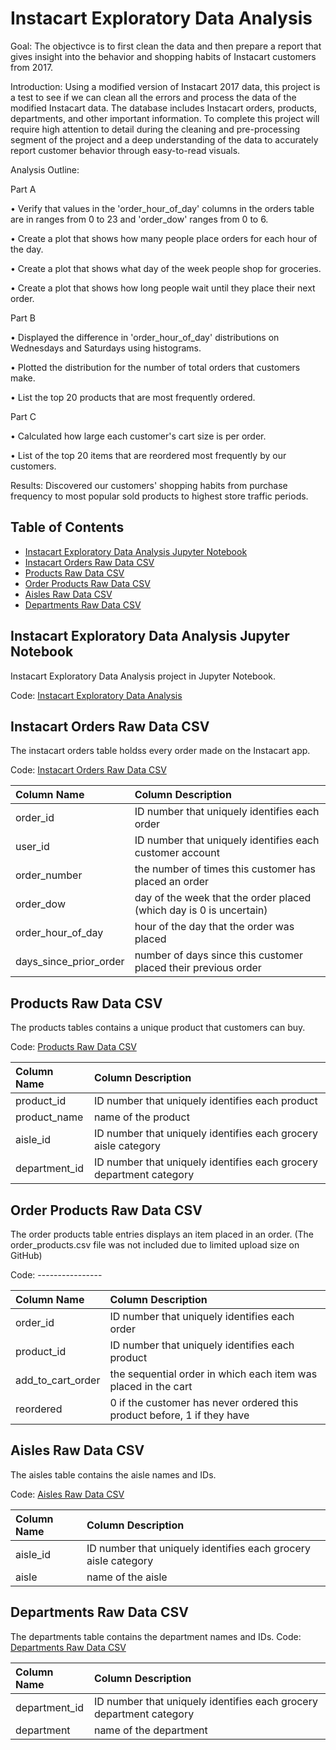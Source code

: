 # Instacart Exploratory Data Analysis

Goal: The objectivce is to  first clean the data and then prepare a report that gives insight into the behavior and shopping habits of Instacart customers from 2017.

Introduction: Using a modified version of Instacart 2017 data, this project is a test to see if we can clean all the errors and process the data of the modified Instacart data. The database includes Instacart orders, products, departments, and other important information. To complete this project will require high attention to detail during the cleaning and pre-processing segment of the project and a deep understanding of the data to accurately report customer behavior through easy-to-read visuals.

Analysis Outline: 

Part A

• Verify that values in the 'order_hour_of_day' columns in the orders table are in ranges from 0 to 23 and 'order_dow' ranges from 0 to 6.

• Create a plot that shows how many people place orders for each hour of the day.

• Create a plot that shows what day of the week people shop for groceries.

• Create a plot that shows how long people wait until they place their next order.

Part B

• Displayed the difference in 'order_hour_of_day' distributions on Wednesdays and Saturdays using histograms.

• Plotted the distribution for the number of total orders that customers make.

• List the top 20 products that are most frequently ordered.

Part C

• Calculated how large each customer's cart size is per order.

• List of the top 20 items that are reordered most frequently by our customers.

Results: Discovered our customers' shopping habits from purchase frequency to most popular sold products to highest store traffic periods.

## Table of Contents
- [Instacart Exploratory Data Analysis Jupyter Notebook](#instacart-exploratory-data-analysis-jupyter-notebook)
- [Instacart Orders Raw Data CSV](#instacart-orders-raw-data-csv)
- [Products Raw Data CSV](#products-raw-data-csv)
- [Order Products Raw Data CSV](#order=products-raw-data-csv)
- [Aisles Raw Data CSV](#aisles-raw-data-csv)
- [Departments Raw Data CSV](#departments-raw-data-csv)

<a name="headers"/>


## Instacart Exploratory Data Analysis Jupyter Notebook
Instacart Exploratory Data Analysis project in Jupyter Notebook.

Code: [Instacart Exploratory Data Analysis](https://github.com/jasondo-da/tripleten_project_portfolio/blob/main/Sprint%207%20-%20insta_project/insta_cart_eda.ipynb)


## Instacart Orders Raw Data CSV
The instacart orders table holdss every order made on the Instacart app.

Code: [Instacart Orders Raw Data CSV](https://github.com/jasondo-da/tripleten_project_portfolio/blob/main/Sprint%207%20-%20insta_project/instacart_orders.csv)

| Column Name | Column Description |
| :------------- | :------------ |
| order_id | ID number that uniquely identifies each order |
| user_id | ID number that uniquely identifies each customer account |
| order_number | the number of times this customer has placed an order |
| order_dow | day of the week that the order placed (which day is 0 is uncertain) |
| order_hour_of_day | hour of the day that the order was placed |
| days_since_prior_order | number of days since this customer placed their previous order |


## Products Raw Data CSV
The products tables contains a unique product that customers can buy.

Code: [Products Raw Data CSV](https://github.com/jasondo-da/tripleten_project_portfolio/blob/main/Sprint%207%20-%20insta_project/products.csv)

| Column Name | Column Description |
| :------------- | :------------ |
| product_id | ID number that uniquely identifies each product |
| product_name | name of the product |
| aisle_id | ID number that uniquely identifies each grocery aisle category |
| department_id | ID number that uniquely identifies each grocery department category |


## Order Products Raw Data CSV
The order products table entries displays an item placed in an order. (The order_products.csv file was not included due to limited upload size on GitHub)

Code: ---------------- 

| Column Name | Column Description |
| :------------- | :------------ |
| order_id | ID number that uniquely identifies each order |
| product_id | ID number that uniquely identifies each product |
| add_to_cart_order | the sequential order in which each item was placed in the cart |
| reordered | 0 if the customer has never ordered this product before, 1 if they have |


## Aisles Raw Data CSV
The aisles table contains the aisle names and IDs.

Code: [Aisles Raw Data CSV](https://github.com/jasondo-da/tripleten_project_portfolio/blob/main/Sprint%207%20-%20insta_project/aisles.csv)

| Column Name | Column Description |
| :------------- | :------------ |
| aisle_id | ID number that uniquely identifies each grocery aisle category |
| aisle | name of the aisle |


## Departments Raw Data CSV
The departments table contains the department names and IDs.
Code: [Departments Raw Data CSV](https://github.com/jasondo-da/tripleten_project_portfolio/blob/main/Sprint%207%20-%20insta_project/departments.csv)

| Column Name | Column Description |
| :------------- | :------------ |
| department_id | ID number that uniquely identifies each grocery department category |
| department | name of the department |
